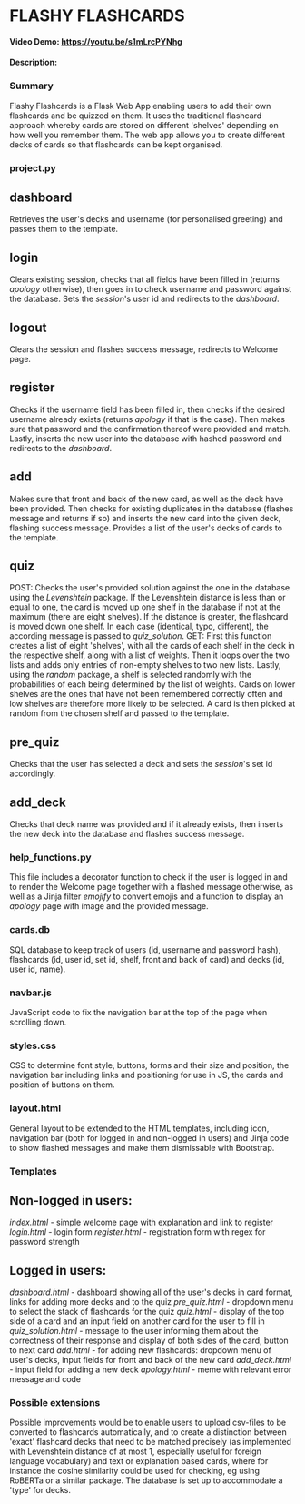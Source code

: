 # FLASHY FLASHCARDS
#### Video Demo:  https://youtu.be/s1mLrcPYNhg
#### Description:
### Summary
Flashy Flashcards is a Flask Web App enabling users to add their own flashcards and be quizzed on them. It uses the traditional flashcard approach whereby cards are stored on different 'shelves' depending on how well you remember them. The web app allows you to create different decks of cards so that flashcards can be kept organised.

### **project.py**
## **dashboard**
Retrieves the user's decks and username (for personalised greeting) and passes them to the template.
## **login**
Clears existing session, checks that all fields have been filled in (returns *apology* otherwise), then goes in to check username and password against the database. Sets the *session*'s user id and redirects to the *dashboard*.
## **logout**
Clears the session and flashes success message, redirects to Welcome page.
## **register**
Checks if the username field has been filled in, then checks if the desired username already exists (returns *apology* if that is the case). Then makes sure that password and the confirmation thereof were provided and match. Lastly, inserts the new user into the database with hashed password and redirects to the *dashboard*.
## **add**
Makes sure that front and back of the new card, as well as the deck have been provided. Then checks for existing duplicates in the database (flashes message and returns if so) and inserts the new card into the given deck, flashing success message.
Provides a list of the user's decks of cards to the template.
## **quiz**
POST: Checks the user's provided solution against the one in the database using the *Levenshtein* package. If the Levenshtein distance is less than or equal to one, the card is moved up one shelf in the database if not at the maximum (there are eight shelves). If the distance is greater, the flashcard is moved down one shelf. In each case (identical, typo, different), the according message is passed to *quiz_solution*.
GET: First this function creates a list of eight 'shelves', with all the cards of each shelf in the deck in the respective shelf, along with a list of weights. Then it loops over the two lists and adds only entries of non-empty shelves to two new lists. Lastly, using the *random* package, a shelf is selected randomly with the probabilities of each being determined by the list of weights. Cards on lower shelves are the ones that have not been remembered correctly often and low shelves are therefore more likely to be selected. A card is then picked at random from the chosen shelf and passed to the template.
## **pre_quiz**
Checks that the user has selected a deck and sets the *session*'s set id accordingly.
## **add_deck**
Checks that deck name was provided and if it already exists, then inserts the new deck into the database and flashes success message.

### **help_functions.py**
This file includes a decorator function to check if the user is logged in and to render the Welcome page together with a flashed message otherwise, as well as a Jinja filter *emojify* to convert emojis and a function to display an *apology* page with image and the provided message.

### **cards.db**
SQL database to keep track of users (id, username and password hash), flashcards (id, user id, set id, shelf, front and back of card) and decks (id, user id, name).

### **navbar.js**
JavaScript code to fix the navigation bar at the top of the page when scrolling down.

### **styles.css**
CSS to determine font style, buttons, forms and their size and position, the navigation bar including links and positioning for use in JS, the cards and position of buttons on them.

### **layout.html**
General layout to be extended to the HTML templates, including icon, navigation bar (both for logged in and non-logged in users) and Jinja code to show flashed messages and make them dismissable with Bootstrap.

### **Templates**
## Non-logged in users:
*index.html* - simple welcome page with explanation and link to register
*login.html* - login form
*register.html* - registration form with regex for password strength
## Logged in users:
*dashboard.html* - dashboard showing all of the user's decks in card format, links for adding more decks and to the quiz
*pre_quiz.html* - dropdown menu to select the stack of flashcards for the quiz
*quiz.html* - display of the top side of a card and an input field on another card for the user to fill in
*quiz_solution.html* - message to the user informing them about the correctness of their response and display of both sides of the card, button to next card
*add.html* - for adding new flashcards: dropdown menu of user's decks, input fields for front and back of the new card
*add_deck.html* - input field for adding a new deck
*apology.html* - meme with relevant error message and code

### Possible extensions
Possible improvements would be to enable users to upload csv-files to be converted to flashcards automatically, and to create a distinction between 'exact' flashcard decks that need to be matched precisely (as implemented with Levenshtein distance of at most 1, especially useful for foreign language vocabulary) and text or explanation based cards, where for instance the cosine similarity could be used for checking, eg using RoBERTa or a similar package. The database is set up to accommodate a 'type' for decks.